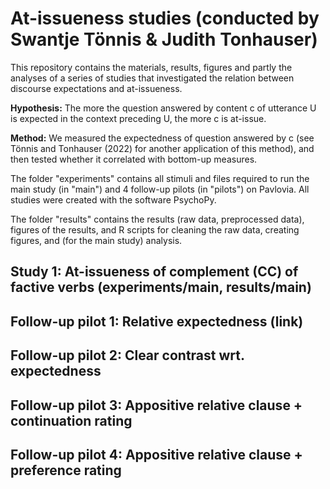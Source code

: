 # At-issueness studies (conducted by Swantje Tönnis & Judith Tonhauser)
This repository contains the materials, results, figures and partly the analyses of a series of studies that investigated the relation between discourse expectations and at-issueness. 

**Hypothesis:** The more the question answered by content c of utterance U is expected in the context preceding U, the more c is at-issue.

**Method:** We measured the expectedness of question answered by c (see Tönnis and Tonhauser (2022) for another application of this method), and then tested whether it correlated with bottom-up measures.

The folder "experiments" contains all stimuli and files required to run the main study (in "main") and 4 follow-up pilots (in "pilots") on Pavlovia. All studies were created with the software PsychoPy.

The folder "results" contains the results (raw data, preprocessed data), figures of the results, and R scripts for cleaning the raw data, creating figures, and (for the main study) analysis.

## Study 1: At-issueness of complement (CC) of factive verbs (experiments/main, results/main)

## Follow-up pilot 1: Relative expectedness (link)

## Follow-up pilot 2: Clear contrast wrt. expectedness

## Follow-up pilot 3: Appositive relative clause + continuation rating

## Follow-up pilot 4: Appositive relative clause + preference rating



